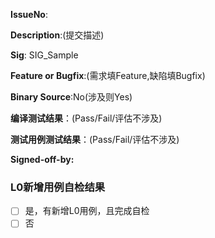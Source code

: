 **IssueNo**:

**Description**:(提交描述)

**Sig**: SIG_Sample

**Feature or Bugfix**:(需求填Feature,缺陷填Bugfix)

**Binary Source**:No(涉及则Yes)

**编译测试结果**：(Pass/Fail/评估不涉及)

**测试用例测试结果**：(Pass/Fail/评估不涉及)


**Signed-off-by:**

### L0新增用例自检结果
- [ ] 是，有新增L0用例，且完成自检
- [ ] 否
